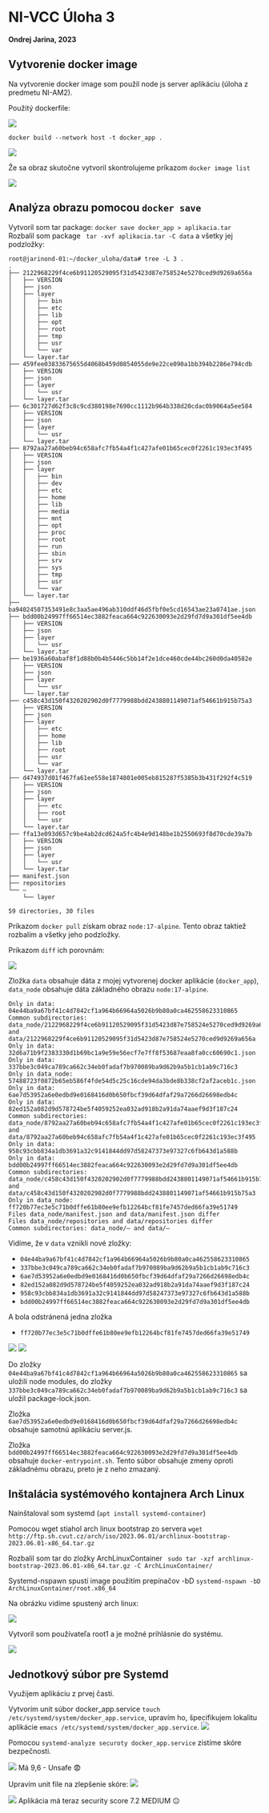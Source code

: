 # NI-VCC Úloha 3
**Ondrej Jarina, 2023**

## Vytvorenie docker image
Na vytvorenie docker image som použil node js server aplikáciu (úloha z predmetu NI-AM2).

Použitý dockerfile:

![](img/dockerfile.png)

`docker build --network host -t docker_app .`

![](img/docker_build.png)

Že sa obraz skutočne vytvoril skontrolujeme príkazom `docker image list`

![](img/image_list.png)

## Analýza obrazu pomocou `docker save`
Vytvoril som tar package: `docker save docker_app > aplikacia.tar` <br>
Rozbalil som package ` tar -xvf aplikacia.tar -C data` a všetky jej podzložky:
```
root@jarinond-01:~/docker_uloha/data# tree -L 3 .
.
├── 2122968229f4ce6b91120529095f31d5423d87e758524e5270ced9d9269a656a
│   ├── VERSION
│   ├── json
│   ├── layer
│   │   ├── bin
│   │   ├── etc
│   │   ├── lib
│   │   ├── opt
│   │   ├── root
│   │   ├── tmp
│   │   ├── usr
│   │   └── var
│   └── layer.tar
├── 459fee03833675655d4068b459d0854055de9e22ce090a1bb394b2286e794cdb
│   ├── VERSION
│   ├── json
│   ├── layer
│   │   └── usr
│   └── layer.tar
├── 6c301727d62f3c8c9cd380198e7690cc1112b964b338d20cdac0b9064a5ee584
│   ├── VERSION
│   ├── json
│   ├── layer
│   │   └── usr
│   └── layer.tar
├── 8792aa27a60beb94c658afc7fb54a4f1c427afe01b65cec0f2261c193ec3f495
│   ├── VERSION
│   ├── json
│   ├── layer
│   │   ├── bin
│   │   ├── dev
│   │   ├── etc
│   │   ├── home
│   │   ├── lib
│   │   ├── media
│   │   ├── mnt
│   │   ├── opt
│   │   ├── proc
│   │   ├── root
│   │   ├── run
│   │   ├── sbin
│   │   ├── srv
│   │   ├── sys
│   │   ├── tmp
│   │   ├── usr
│   │   └── var
│   └── layer.tar
├── ba94024507353491e8c3aa5ae496ab310ddf46d5fbf0e5cd16543ae23a0741ae.json
├── bdd00b24997ff66514ec3882feaca664c922630093e2d29fd7d9a301df5ee4db
│   ├── VERSION
│   ├── json
│   ├── layer
│   │   └── usr
│   └── layer.tar
├── be1936a60abaf8f1d88b0b4b5446c5bb14f2e1dce460cde44bc260d0da40582e
│   ├── VERSION
│   ├── json
│   ├── layer
│   │   └── usr
│   └── layer.tar
├── c458c43d150f4320202902d0f7779988bdd2438801149071af54661b915b75a3
│   ├── VERSION
│   ├── json
│   ├── layer
│   │   ├── etc
│   │   ├── home
│   │   ├── lib
│   │   ├── root
│   │   ├── usr
│   │   └── var
│   └── layer.tar
├── d474937d01f467fa61ee558e1874801e005eb815287f5385b3b431f292f4c519
│   ├── VERSION
│   ├── json
│   ├── layer
│   │   ├── etc
│   │   ├── root
│   │   └── usr
│   └── layer.tar
├── ffa13e093d657c9be4ab2dcd624a5fc4b4e9d148be1b2550693f8d70cde39a7b
│   ├── VERSION
│   ├── json
│   ├── layer
│   │   └── usr
│   └── layer.tar
├── manifest.json
├── repositories
└── –
    └── layer

59 directories, 30 files

```
Príkazom `docker pull` získam obraz `node:17-alpine`. Tento obraz taktiež rozbalím
a všetky jeho podzložky.

Príkazom `diff` ich porovnám:

![](img/diff.png)

Zložka `data` obsahuje dáta z mojej vytvorenej docker aplikácie (`docker_app`), `data_node` obsahuje dáta základného obrazu `node:17-alpine`.
```
Only in data: 04e44ba9a67bf41c4d7842cf1a964b66964a5026b9b80a0ca462558623310865
Common subdirectories: data_node/2122968229f4ce6b91120529095f31d5423d87e758524e5270ced9d9269a656a and data/2122968229f4ce6b91120529095f31d5423d87e758524e5270ced9d9269a656a
Only in data: 32d6a71b9f2383330d1b69bc1a9e59e56ecf7e7ff8f53687eaa8fa0cc60690c1.json
Only in data: 337bbe3c049ca789ca662c34eb0fadaf7b970089ba9d62b9a5b1cb1ab9c716c3
Only in data_node: 57488723f0872b65eb586f4fde54d5c25c16cde94da3bde8b338cf2af2aceb1c.json
Only in data: 6ae7d53952a6e0edbd9e0168416d0b650fbcf39d64dfaf29a7266d26698edb4c
Only in data: 82ed152a082d9d578724be5f4059252ea032ad918b2a91da74aaef9d3f187c24
Common subdirectories: data_node/8792aa27a60beb94c658afc7fb54a4f1c427afe01b65cec0f2261c193ec3f495 and data/8792aa27a60beb94c658afc7fb54a4f1c427afe01b65cec0f2261c193ec3f495
Only in data: 958c93cbb834a1db3691a32c9141844dd97d58247373e97327c6fb643d1a588b
Only in data: bdd00b24997ff66514ec3882feaca664c922630093e2d29fd7d9a301df5ee4db
Common subdirectories: data_node/c458c43d150f4320202902d0f7779988bdd2438801149071af54661b915b75a3 and data/c458c43d150f4320202902d0f7779988bdd2438801149071af54661b915b75a3
Only in data_node: ff720b77ec3e5c71b0dffe61b80ee9efb12264bcf81fe7457ded66fa39e51749
Files data_node/manifest.json and data/manifest.json differ
Files data_node/repositories and data/repositories differ
Common subdirectories: data_node/– and data/–
```
Vidíme, že v `data` vznikli nové zložky:
- `04e44ba9a67bf41c4d7842cf1a964b66964a5026b9b80a0ca462558623310865`
- `337bbe3c049ca789ca662c34eb0fadaf7b970089ba9d62b9a5b1cb1ab9c716c3`
- `6ae7d53952a6e0edbd9e0168416d0b650fbcf39d64dfaf29a7266d26698edb4c`
- `82ed152a082d9d578724be5f4059252ea032ad918b2a91da74aaef9d3f187c24`
- `958c93cbb834a1db3691a32c9141844dd97d58247373e97327c6fb643d1a588b`
- `bdd00b24997ff66514ec3882feaca664c922630093e2d29fd7d9a301df5ee4db`

A bola odstránená jedna zložka
- `ff720b77ec3e5c71b0dffe61b80ee9efb12264bcf81fe7457ded66fa39e51749`

![](img/files1.png)
![](img/files2.png)

Do zložky `04e44ba9a67bf41c4d7842cf1a964b66964a5026b9b80a0ca462558623310865` sa uložili node modules,
do zložky `337bbe3c049ca789ca662c34eb0fadaf7b970089ba9d62b9a5b1cb1ab9c716c3` sa uložil package-lock.json.

Zložka `6ae7d53952a6e0edbd9e0168416d0b650fbcf39d64dfaf29a7266d26698edb4c` obsahuje samotnú aplikáciu server.js.

Zložka `bdd00b24997ff66514ec3882feaca664c922630093e2d29fd7d9a301df5ee4db` obsahuje `docker-entrypoint.sh`. Tento súbor obsahuje zmeny oproti základnému obrazu, preto je z neho zmazaný.

## Inštalácia systémového kontajnera Arch Linux

Nainštaloval som systemd (`apt install systemd-container`)

Pomocou wget stiahol arch linux bootstrap zo servera `wget http://ftp.sh.cvut.cz/arch/iso/2023.06.01/archlinux-bootstrap-2023.06.01-x86_64.tar.gz`

Rozbalil som tar do zložky ArchLinuxContainer ` sudo tar -xzf archlinux-bootstrap-2023.06.01-x86_64.tar.gz -C ArchLinuxContainer/`

Systemd-nspawn spustí image použitím prepínačov -bD `systemd-nspawn -bD ArchLinuxContainer/root.x86_64`

Na obrázku vidíme spustený arch linux:

![](img/boot.png)

Vytvoril som používateľa root1 a je možné prihlásnie do systému.

![](img/arch_works.png)


## Jednotkový súbor pre Systemd

Využijem aplikáciu z prvej časti.

Vytvorím unit súbor docker_app.service `touch /etc/systemd/system/docker_app.service`, upravím ho, špecifikujem lokalitu aplikácie `emacs /etc/systemd/system/docker_app.service`.
![](img/emacs1.png)

Pomocou `systemd-analyze securoty docker_app.service` zistíme skóre bezpečnosti.

![](img/security_score.png)
Má 9,6 - Unsafe 😨

Upravím unit file na zlepšenie skóre:
![](img/emacs2.png)


![](img/security_score2.png)
Aplikácia má teraz security score 7.2 MEDIUM 😐
